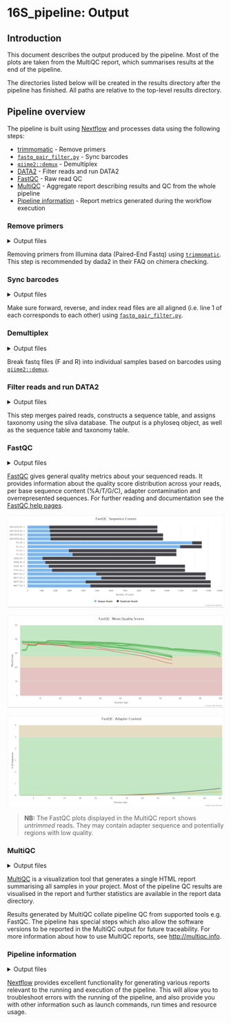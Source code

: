 # 16S_pipeline: Output

## Introduction

This document describes the output produced by the pipeline. Most of the plots are taken from the MultiQC report, which summarises results at the end of the pipeline.

The directories listed below will be created in the results directory after the pipeline has finished. All paths are relative to the top-level results directory.

<!-- TODO nf-core: Write this documentation describing your workflow's output -->

## Pipeline overview

The pipeline is built using [Nextflow](https://www.nextflow.io/) and processes data using the following steps:

-   [trimmomatic](#remove-primers) - Remove primers
-   [`fastq_pair_filter.py`](#sync-barcodes) - Sync barcodes
-   [`qiime2::demux`](#demultiplex) - Demultiplex
-   [DATA2](#filter-reads-and-run-data2) - Filter reads and run DATA2
-   [FastQC](#fastqc) - Raw read QC
-   [MultiQC](#multiqc) - Aggregate report describing results and QC from the whole pipeline
-   [Pipeline information](#pipeline-information) - Report metrics generated during the workflow execution

### Remove primers

<details markdown="1">
<summary>Output files</summary>

-   `1_remove_primers/*.fastq.gz`: Zip archive containing primer removed fastq files.

</details>

Removing primers from Illumina data (Paired-End Fastq) using [`trimmomatic`](http://www.usadellab.org/cms/?page=trimmomatic).
This step is recommended by dada2 in their FAQ on chimera checking.

### Sync barcodes

<details markdown="1">
<summary>Output files</summary>

-   `2_sync_barcodes/*.fastq.gz`: Zip archive containing proper paired fastq files.

</details>

Make sure forward, reverse, and index read files are all aligned (i.e. line 1 of each corresponds to each other) using [`fastq_pair_filter.py`](https://gist.github.com/588841/).

### Demultiplex

<details markdown="1">
<summary>Output files</summary>

-   `3_demultiplex/demuxd_reads/*.fastq.gz`: Zip archive containing demultiplexed fastq files.
-   `3_demultiplex/*.qza`: Qza archive containing qiime2 files.

</details>

Break fastq files (F and R) into individual samples based on barcodes using [`qiime2::demux`](https://docs.qiime2.org/2021.11/plugins/available/demux/).

### Filter reads and run DATA2

<details markdown="1">
<summary>Output files</summary>

-   `4_filter/<SAMPLEID>/*.fastq.gz`: Zip archive containing filtered fastq files.
-   `{4_filter,5_dada2}/*.png`: QC plots.
-   `{5_dada2,6_phyloseq}/*.rds`: R object from DATA2 for downstream analysis.
-   `{5_dada2,6_phyloseq}/*.csv`: QC stats from DATA2 for downstream analysis.
-   `{5_dada2,6_phyloseq}/*.txt`: DATA2 and phyloseq running logs.
-   `{7_Krona}/*.html`: Interactive metagenomic visualization by KronaTools.

</details>

This step merges paired reads, constructs a sequence table, and assigns taxonomy using the silva database. The output is a phyloseq object, as well as the sequence table and taxonomy table.

### FastQC

<details markdown="1">
<summary>Output files</summary>

-   `fastqc/`
    -   `*_fastqc.html`: FastQC report containing quality metrics.
    -   `*_fastqc.zip`: Zip archive containing the FastQC report, tab-delimited data file and plot images.

</details>

[FastQC](http://www.bioinformatics.babraham.ac.uk/projects/fastqc/) gives general quality metrics about your sequenced reads. It provides information about the quality score distribution across your reads, per base sequence content (%A/T/G/C), adapter contamination and overrepresented sequences. For further reading and documentation see the [FastQC help pages](http://www.bioinformatics.babraham.ac.uk/projects/fastqc/Help/).

![MultiQC - FastQC sequence counts plot](images/mqc_fastqc_counts.png)

![MultiQC - FastQC mean quality scores plot](images/mqc_fastqc_quality.png)

![MultiQC - FastQC adapter content plot](images/mqc_fastqc_adapter.png)

> **NB:** The FastQC plots displayed in the MultiQC report shows _untrimmed_ reads. They may contain adapter sequence and potentially regions with low quality.

### MultiQC

<details markdown="1">
<summary>Output files</summary>

-   `multiqc/`
    -   `multiqc_report.html`: a standalone HTML file that can be viewed in your web browser.
    -   `multiqc_data/`: directory containing parsed statistics from the different tools used in the pipeline.
    -   `multiqc_plots/`: directory containing static images from the report in various formats.

</details>

[MultiQC](http://multiqc.info) is a visualization tool that generates a single HTML report summarising all samples in your project. Most of the pipeline QC results are visualised in the report and further statistics are available in the report data directory.

Results generated by MultiQC collate pipeline QC from supported tools e.g. FastQC. The pipeline has special steps which also allow the software versions to be reported in the MultiQC output for future traceability. For more information about how to use MultiQC reports, see <http://multiqc.info>.

### Pipeline information

<details markdown="1">
<summary>Output files</summary>

-   `pipeline_info/`
    -   Reports generated by Nextflow: `execution_report.html`, `execution_timeline.html`, `execution_trace.txt` and `pipeline_dag.dot`/`pipeline_dag.svg`.
    -   Reports generated by the pipeline: `pipeline_report.html`, `pipeline_report.txt` and `software_versions.yml`. The `pipeline_report*` files will only be present if the `--email` / `--email_on_fail` parameter's are used when running the pipeline.
    -   Reformatted samplesheet files used as input to the pipeline: `samplesheet.valid.csv`.

</details>

[Nextflow](https://www.nextflow.io/docs/latest/tracing.html) provides excellent functionality for generating various reports relevant to the running and execution of the pipeline. This will allow you to troubleshoot errors with the running of the pipeline, and also provide you with other information such as launch commands, run times and resource usage.

